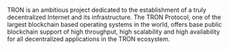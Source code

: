 TRON is an ambitious project dedicated to the establishment of a truly decentralized Internet and its infrastructure. The TRON Protocol, one of the largest blockchain based operating systems in the world, offers base public blockchain support of high throughput, high scalability and high availability for all decentralized applications in the TRON ecosystem.
